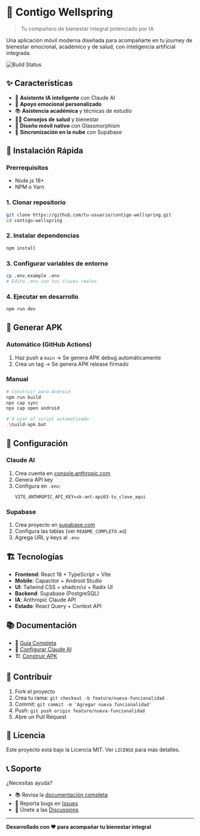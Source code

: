 # 🌟 Contigo Wellspring

> Tu compañero de bienestar integral potenciado por IA

Una aplicación móvil moderna diseñada para acompañarte en tu journey de bienestar emocional, académico y de salud, con inteligencia artificial integrada.

![Build Status](https://github.com/tu-usuario/contigo-wellspring/workflows/Build%20Android%20APK/badge.svg)

## ✨ Características

- 🤖 **Asistente IA inteligente** con Claude AI
- 💝 **Apoyo emocional personalizado**
- 📚 **Asistencia académica** y técnicas de estudio
- 🏃‍♀️ **Consejos de salud** y bienestar
- 📱 **Diseño móvil nativo** con Glassmorphism
- 🔄 **Sincronización en la nube** con Supabase

## 🚀 Instalación Rápida

### Prerrequisitos
- Node.js 18+
- NPM o Yarn

### 1. Clonar repositorio
```bash
git clone https://github.com/tu-usuario/contigo-wellspring.git
cd contigo-wellspring
```

### 2. Instalar dependencias
```bash
npm install
```

### 3. Configurar variables de entorno
```bash
cp .env.example .env
# Edita .env con tus claves reales
```

### 4. Ejecutar en desarrollo
```bash
npm run dev
```

## 📱 Generar APK

### Automático (GitHub Actions)
1. Haz push a `main` → Se genera APK debug automáticamente
2. Crea un tag → Se genera APK release firmado

### Manual
```bash
# Construir para Android
npm run build
npx cap sync
npx cap open android

# O usar el script automatizado
.\build-apk.bat
```

## 🔧 Configuración

### Claude AI
1. Crea cuenta en [console.anthropic.com](https://console.anthropic.com)
2. Genera API key
3. Configura en `.env`:
   ```env
   VITE_ANTHROPIC_API_KEY=sk-ant-api03-tu_clave_aqui
   ```

### Supabase
1. Crea proyecto en [supabase.com](https://supabase.com)
2. Configura las tablas (ver `README_COMPLETO.md`)
3. Agrega URL y keys al `.env`

## 🏗️ Tecnologías

- **Frontend**: React 18 + TypeScript + Vite
- **Mobile**: Capacitor + Android Studio
- **UI**: Tailwind CSS + shadcn/ui + Radix UI
- **Backend**: Supabase (PostgreSQL)
- **IA**: Anthropic Claude API
- **Estado**: React Query + Context API

## 📚 Documentación

- 📖 [Guía Completa](./README_COMPLETO.md)
- 🤖 [Configurar Claude AI](./CONFIGURAR_CLAUDE.md)
- 🏗️ [Construir APK](./BUILD_ANDROID.md)

## 🤝 Contribuir

1. Fork el proyecto
2. Crea tu rama: `git checkout -b feature/nueva-funcionalidad`
3. Commit: `git commit -m 'Agregar nueva funcionalidad'`
4. Push: `git push origin feature/nueva-funcionalidad`
5. Abre un Pull Request

## 📄 Licencia

Este proyecto está bajo la Licencia MIT. Ver `LICENSE` para más detalles.

## 📞 Soporte

¿Necesitas ayuda? 

- 📚 Revisa la [documentación completa](./README_COMPLETO.md)
- 🐛 Reporta bugs en [Issues](https://github.com/tu-usuario/contigo-wellspring/issues)
- 💬 Únete a las [Discussions](https://github.com/tu-usuario/contigo-wellspring/discussions)

---

**Desarrollado con ❤️ para acompañar tu bienestar integral**
